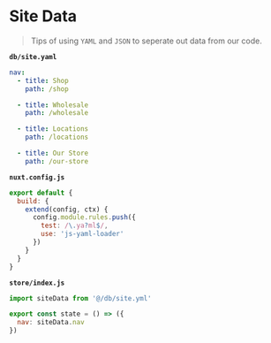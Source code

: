 # Site Data

> Tips of using `YAML` and `JSON` to seperate out data from our code.

**`db/site.yaml`**

```yaml
nav:
  - title: Shop
    path: /shop

  - title: Wholesale
    path: /wholesale

  - title: Locations
    path: /locations

  - title: Our Store
    path: /our-store
```

**`nuxt.config.js`**

```js
export default {
  build: {
    extend(config, ctx) {
      config.module.rules.push({
        test: /\.ya?ml$/,
        use: 'js-yaml-loader'
      })
    }
  }
}
```

**`store/index.js`**

```js
import siteData from '@/db/site.yml'

export const state = () => ({
  nav: siteData.nav
})
```
